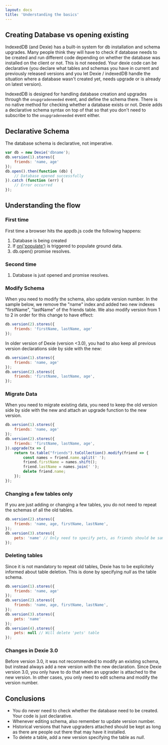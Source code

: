 ```yaml
---
layout: docs
title: 'Understanding the basics'
---
```


## Creating Database vs opening existing

IndexedDB (and Dexie) has a built-in system for db installation and schema upgrades. Many people think they will have to check if database needs to be created and run different code depending on whether the database was installed on the client or not. This is not neeeded. Your dexie code can be declarative (you declare what tables and schemas you have in current and previously released versions and you let Dexie / indexedDB handle the situation where a database wasn't created yet, needs upgrade or is already on latest version).

IndexedDB is designed for handling database creation and upgrades through the `onupgradeneeded` event, and define the schema there. There is no native method for checking whether a database exists or not. Dexie adds a declarative schema syntax on top of that so that you don't need to subscribe to the `onupgradeneeded` event either. 

## Declarative Schema 
The database schema is declarative, not imperative. 

```javascript
var db = new Dexie('dbname');
db.version(1).stores({
    friends: 'name, age'
});
db.open().then(function (db) {
    // Database opened successfully
}).catch (function (err) {
    // Error occurred
});
```

## Understanding the flow

### First time
First time a browser hits the appdb.js code the following happens:

1. Database is being created
2. If [on('populate')](/docs/Dexie/Dexie.on.populate.html) is triggered to populate ground data.
3. db.open() promise resolves.

### Second time

1. Database is just opened and promise resolves.

### Modify Schema

When you need to modify the schema, also update version number. In the sample below, we remove the "name" index and added two new indexes "firstName", "lastName" of the friends table. We also modify version from 1 to 2 in order for this change to have effect:

```javascript
db.version(2).stores({
    friends: 'firstName, lastName, age'
});
```

In older version of Dexie (version &lt;3.0), you had to also keep all previous version declarations side by side with the new:

```javascript
db.version(1).stores({
    friends: 'name, age'
});
db.version(2).stores({
    friends: 'firstName, lastName, age',
});
```

### Migrate Data

When you need to migrate existing data, you need to keep the old version side by side with the new and attach an upgrade function to the new version.

```javascript
db.version(1).stores({
    friends: 'name, age'
});
db.version(2).stores({
    friends: 'firstName, lastName, age',
}).upgrade(tx => {
    return tx.table("friends").toCollection().modify(friend => {
        const names = friend.name.split(' ');
        friend.firstName = names.shift();
        friend.lastName = names.join(' ');
        delete friend.name;
    });
});
```

### Changing a few tables only
If you are just adding or changing a few tables, you do not need to repeat the schemas of all the old tables.

```javascript
db.version(2).stores({
    friends: 'name, age, firstName, lastName',
});
db.version(3).stores({
    pets: 'name' // Only need to specify pets, as friends should be same as for version 2.
});
```

### Deleting tables
Since it is not mandatory to repeat old tables, Dexie has to be explicitely informed about table deletion. This is done by specifying *null* as the table schema.

```javascript
db.version(1).stores({
    friends: 'name, age'
});
db.version(2).stores({
    friends: 'name, age, firstName, lastName',
});
db.version(3).stores({
    pets: 'name'
});
db.version(4).stores({
    pets: null // Will delete 'pets' table
});
```

### Changes in Dexie 3.0
Before version 3.0, it was not recommended to modify an existing schema, but instead always add a new version with the new declaration. Since Dexie version 3.0, you only have to do that when an upgrader is attached to the new version. In other cases, you only need to edit schema and modify the version number.

## Conclusions

* You do never need to check whether the database need to be created. Your code is just declarative.
* Whenever editing schema, also remember to update version number.
* Historical versions that have upgraders attached should be kept as long as there are people out there that may have it installed.
* To delete a table, add a new version specifying the table as *null*.
